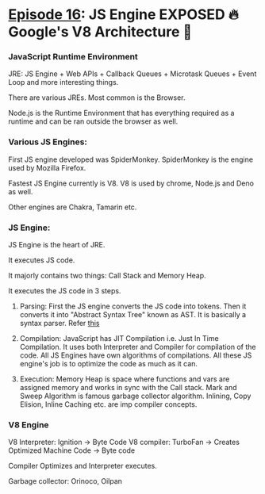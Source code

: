 # [Episode 16](https://www.youtube.com/watch?v=lW_erSjyMeM&list=PLlasXeu85E9cQ32gLCvAvr9vNaUccPVNP&index=18): JS Engine EXPOSED 🔥 Google's V8 Architecture 🚀 

### JavaScript Runtime Environment

JRE: JS Engine + Web APIs + Callback Queues + Microtask Queues + Event Loop and more interesting things.

There are various JREs. Most common is the Browser. 

Node.js is the Runtime Environment that has everything required as a runtime and can be ran outside the browser as well.

### Various JS Engines:

First JS engine developed was SpiderMonkey. SpiderMonkey is the engine used by Mozilla Firefox.

Fastest JS Engine currently is V8. V8 is used by chrome, Node.js and Deno as well.

Other engines are Chakra, Tamarin etc.

### JS Engine:

JS Engine is the heart of JRE.

It executes JS code.

It majorly contains two things: Call Stack and Memory Heap.

It executes the JS code in 3 steps.

1. Parsing: First the JS engine converts the JS code into tokens. Then it converts it into "Abstract Syntax Tree" known as AST. It is basically a syntax parser. Refer [this](https://astexplorer.net/)

2. Compilation: JavaScript has JIT Compilation i.e. Just In Time Compilation. It uses both Interpreter and Compiler for compilation of the code. All JS Engines have own algorithms of compilations. All these JS engine's job is to optimize the code as much as it can. 

3. Execution: Memory Heap is space where functions and vars are assigned memory and works in sync with the Call stack. Mark and Sweep Algorithm is famous garbage collector algorithm. Inlining, Copy Elision, Inline Caching etc. are imp compiler concepts.

### V8 Engine

V8 Interpreter: Ignition -> Byte Code
V8 compiler: TurboFan -> Creates Optimized Machine Code -> Byte code

Compiler Optimizes and Interpreter executes.

Garbage collector: Orinoco, Oilpan
